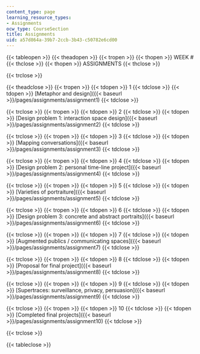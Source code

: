 ```yaml
---
content_type: page
learning_resource_types:
- Assignments
ocw_type: CourseSection
title: Assignments
uid: a57d864a-39b7-2ccb-3b43-c50782e6cd00
---
```


{{< tableopen >}}
{{< theadopen >}}
{{< tropen >}}
{{< thopen >}}
WEEK #
{{< thclose >}}
{{< thopen >}}
ASSIGNMENTS
{{< thclose >}}

{{< trclose >}}

{{< theadclose >}}
{{< tropen >}}
{{< tdopen >}}
1
{{< tdclose >}}
{{< tdopen >}}
[Metaphor and design]({{< baseurl >}}/pages/assignments/assignment1)
{{< tdclose >}}

{{< trclose >}}
{{< tropen >}}
{{< tdopen >}}
2
{{< tdclose >}}
{{< tdopen >}}
[Design problem 1: interaction space design]({{< baseurl >}}/pages/assignments/assignment2)
{{< tdclose >}}

{{< trclose >}}
{{< tropen >}}
{{< tdopen >}}
3
{{< tdclose >}}
{{< tdopen >}}
[Mapping conversations]({{< baseurl >}}/pages/assignments/assignment3)
{{< tdclose >}}

{{< trclose >}}
{{< tropen >}}
{{< tdopen >}}
4
{{< tdclose >}}
{{< tdopen >}}
[Design problem 2: personal time-line project]({{< baseurl >}}/pages/assignments/assignment4)
{{< tdclose >}}

{{< trclose >}}
{{< tropen >}}
{{< tdopen >}}
5
{{< tdclose >}}
{{< tdopen >}}
[Varieties of portraiture]({{< baseurl >}}/pages/assignments/assignment5)
{{< tdclose >}}

{{< trclose >}}
{{< tropen >}}
{{< tdopen >}}
6
{{< tdclose >}}
{{< tdopen >}}
[Design problem 3: concrete and abstract portraits]({{< baseurl >}}/pages/assignments/assignment6)
{{< tdclose >}}

{{< trclose >}}
{{< tropen >}}
{{< tdopen >}}
7
{{< tdclose >}}
{{< tdopen >}}
[Augmented publics / communicating spaces]({{< baseurl >}}/pages/assignments/assignment7)
{{< tdclose >}}

{{< trclose >}}
{{< tropen >}}
{{< tdopen >}}
8
{{< tdclose >}}
{{< tdopen >}}
[Proposal for final project]({{< baseurl >}}/pages/assignments/assignment8)
{{< tdclose >}}

{{< trclose >}}
{{< tropen >}}
{{< tdopen >}}
9
{{< tdclose >}}
{{< tdopen >}}
[Supertraces: surveillance, privacy, persuasion]({{< baseurl >}}/pages/assignments/assignment9)
{{< tdclose >}}

{{< trclose >}}
{{< tropen >}}
{{< tdopen >}}
10
{{< tdclose >}}
{{< tdopen >}}
[Completed final projects]({{< baseurl >}}/pages/assignments/assignment10)
{{< tdclose >}}

{{< trclose >}}

{{< tableclose >}}